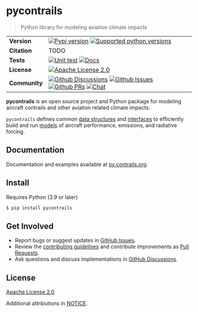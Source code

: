 # pycontrails

> Python library for modeling aviation climate impacts

|               |                                                                   |
|---------------|-------------------------------------------------------------------|
| **Version**   | [![Pypi version](https://img.shields.io/pypi/v/pycontrails.svg)](https://pypi.python.org/pypi/pycontrails) [![Supported python versions](https://img.shields.io/pypi/pyversions/pycontrails.svg)](https://pypi.python.org/pypi/pycontrails) |
| **Citation**  | TODO |
| **Tests**     | [![Unit test](https://github.com/contrailcirrus/pycontrails/actions/workflows/test.yml/badge.svg)](https://github.com/contrailcirrus/pycontrails/actions/workflows/test.yml) [![Docs](https://github.com/contrailcirrus/pycontrails/actions/workflows/docs.yml/badge.svg)](https://github.com/contrailcirrus/pycontrails/actions/workflows/docs.yml) |
| **License**   | [![Apache License 2.0](https://img.shields.io/pypi/l/pycontrails.svg)](LICENSE) |
| **Community** | [![Github Discussions](https://img.shields.io/github/discussions/contrailcirrus/pycontrails)](https://github.com/contrailcirrus/pycontrails/discussions) [![Github Issues](https://img.shields.io/github/issues/contrailcirrus/pycontrails)](https://github.com/contrailcirrus/pycontrails/issues) [![Github PRs](https://img.shields.io/github/issues-pr/contrailcirrus/pycontrails)](https://github.com/contrailcirrus/pycontrails/pulls) [![Chat](https://img.shields.io/matrix/pycontrails-community:matrix.org.svg?label=Chat&logo=matrix)](https://matrix.to/#/#pycontrails-community:matrix.org) |

**pycontrails** is an open source project and Python package for modeling aircraft contrails and other
aviation related climate impacts.

`pycontrails` defines common [data structures](https://py.contrails.org/api.html#data) and [interfaces](https://py.contrails.org/api.html#datalib) to efficiently build and run [models](https://py.contrails.org/api.html#models) of aircraft performance, emissions, and radiative forcing.

## Documentation

Documentation and examples available at [py.contrails.org](https://py.contrails.org/).

<!-- Try out an [interactive Colab Notebook](). -->

## Install

Requires Python (3.9 or later)

```bash
$ pip install pycontrails
```

## Get Involved

- Report bugs or suggest updates in [GitHub Issues](https://github.com/contrailcirrus/pycontrails/issues).
- Review the [contributing guidelines](CONTRIBUTING.md) and contribute improvements as [Pull Requests](https://github.com/contrailcirrus/pycontrails/pulls).
- Ask questions and discuss implementations in [GitHub Discussions](https://github.com/contrailcirrus/pycontrails/discussions).

## License

[Apache License 2.0](LICENSE)

Additional attributions in [NOTICE](NOTICE).
